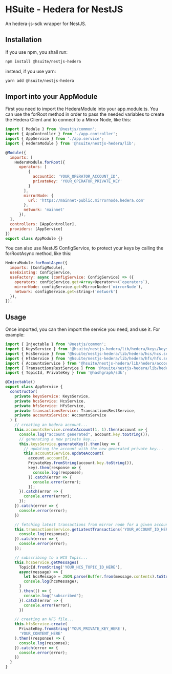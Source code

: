 # HSuite - Hedera for NestJS
An hedera-js-sdk wrapper for NestJS.

## Installation
If you use npm, you shall run:
```bash
npm install @hsuite/nestjs-hedera
```
instead, if you use yarn:
```bash
yarn add @hsuite/nestjs-hedera
```

## Import into your AppModule
First you need to import the HederaModule into your app.module.ts.
You can use the forRoot method in order to pass the needed variables to create the Hedera Client and to connect to a Mirror Node, like this:
```js
import { Module } from '@nestjs/common';
import { AppController } from './app.controller';
import { AppService } from './app.service';
import { HederaModule } from '@hsuite/nestjs-hedera/lib';

@Module({
  imports: [
    HederaModule.forRoot({
      operators: [
          {
            accountId: 'YOUR_OPERATOR_ACCOUNT_ID', 
            privateKey: 'YOUR_OPERATOR_PRIVATE_KEY'
          }
        ], 
        mirrorNode: {
          url: 'https://mainnet-public.mirrornode.hedera.com'
        }, 
        network: 'mainnet'
      }),
  ],
  controllers: [AppController],
  providers: [AppService]
})
export class AppModule {}
```

You can also use NestJS ConfigService, to protect your keys by calling the forRootAsync method, like this:
```js
HederaModule.forRootAsync({
  imports: [ConfigModule],
  useExisting: ConfigService,
  useFactory: async (configService: ConfigService) => ({
    operators: configService.get<Array<Operator>>(`operators`),
    mirrorNode: configService.get<MirrorNode>(`mirrorNode`),
    network: configService.get<string>('network')
  }),
}),
```
## Usage
Once imported, you can then import the service you need, and use it.
For example:
```js
import { Injectable } from '@nestjs/common';
import { KeysService } from '@hsuite/nestjs-hedera/lib/hedera/keys/keys.service';
import { HcsService } from '@hsuite/nestjs-hedera/lib/hedera/hcs/hcs.service';
import { HfsService } from '@hsuite/nestjs-hedera/lib/hedera/hfs/hfs.service';
import { AccountsService } from '@hsuite/nestjs-hedera/lib/hedera/accounts/accounts.service';
import { TransactionsRestService } from '@hsuite/nestjs-hedera/lib/hedera/transactions/transactions-rest.service';
import { TopicId, PrivateKey } from '@hashgraph/sdk';

@Injectable()
export class AppService {
  constructor(
    private keysService: KeysService,
    private hcsService: HcsService,
    private hfsService: HfsService,
    private transactionsService: TransactionsRestService,
    private accountsService: AccountsService
  ) {
    // creating an hedera account...
    this.accountsService.createAccount(1, 1).then(account => {
      console.log("account generated", account.key.toString());
      // generating a new private key...
      this.keysService.generateKey().then(key => {
        // updating the account with the new generated private key...
        this.accountsService.updateAccount(
          account.accountId, 
          PrivateKey.fromString(account.key.toString()),
          key).then(response => {
            console.log(response);
          }).catch(error => {
            console.error(error);
          });
      }).catch(error => {
        console.error(error);
      });
    }).catch(error => {
      console.error(error);
    })

    // fetching latest transactions from mirror node for a given accountId...
    this.transactionsService.getLatestTransactions('YOUR_ACCOUNT_ID_HERE').then(response => {
      console.log(response);
    }).catch(error => {
      console.error(error);
    });

    // subscribing to a HCS Topic...
    this.hcsService.getMessages(
      TopicId.fromString('YOUR_HCS_TOPIC_ID_HERE'),
      async(message) => {
        let hcsMessage = JSON.parse(Buffer.from(message.contents).toString());
        console.log(hcsMessage);
      }
      ).then(() => {
        console.log("subscribed");
      }).catch(error => {
        console.error(error);
      })

    // creating an HFS file...
    this.hfsService.create(
      PrivateKey.fromString('YOUR_PRIVATE_KEY_HERE'),
      'YOUR_CONTENT_HERE'
    ).then((response) => {
      console.log(response);
    }).catch(error => {
      console.error(error);
    })
  }
}
```